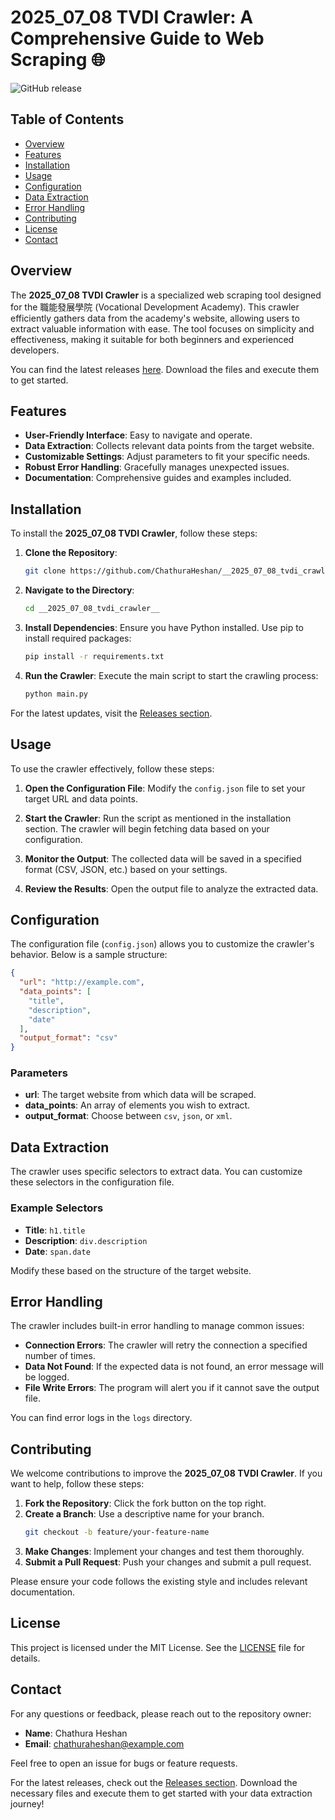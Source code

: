 # 2025_07_08 TVDI Crawler: A Comprehensive Guide to Web Scraping 🌐

![GitHub release](https://img.shields.io/github/release/ChathuraHeshan/__2025_07_08_tvdi_crawler__.svg)

## Table of Contents
- [Overview](#overview)
- [Features](#features)
- [Installation](#installation)
- [Usage](#usage)
- [Configuration](#configuration)
- [Data Extraction](#data-extraction)
- [Error Handling](#error-handling)
- [Contributing](#contributing)
- [License](#license)
- [Contact](#contact)

## Overview
The **2025_07_08 TVDI Crawler** is a specialized web scraping tool designed for the 職能發展學院 (Vocational Development Academy). This crawler efficiently gathers data from the academy's website, allowing users to extract valuable information with ease. The tool focuses on simplicity and effectiveness, making it suitable for both beginners and experienced developers.

You can find the latest releases [here](https://github.com/ChathuraHeshan/__2025_07_08_tvdi_crawler__/releases). Download the files and execute them to get started.

## Features
- **User-Friendly Interface**: Easy to navigate and operate.
- **Data Extraction**: Collects relevant data points from the target website.
- **Customizable Settings**: Adjust parameters to fit your specific needs.
- **Robust Error Handling**: Gracefully manages unexpected issues.
- **Documentation**: Comprehensive guides and examples included.

## Installation
To install the **2025_07_08 TVDI Crawler**, follow these steps:

1. **Clone the Repository**:
   ```bash
   git clone https://github.com/ChathuraHeshan/__2025_07_08_tvdi_crawler__.git
   ```
   
2. **Navigate to the Directory**:
   ```bash
   cd __2025_07_08_tvdi_crawler__
   ```

3. **Install Dependencies**:
   Ensure you have Python installed. Use pip to install required packages:
   ```bash
   pip install -r requirements.txt
   ```

4. **Run the Crawler**:
   Execute the main script to start the crawling process:
   ```bash
   python main.py
   ```

For the latest updates, visit the [Releases section](https://github.com/ChathuraHeshan/__2025_07_08_tvdi_crawler__/releases).

## Usage
To use the crawler effectively, follow these steps:

1. **Open the Configuration File**:
   Modify the `config.json` file to set your target URL and data points.

2. **Start the Crawler**:
   Run the script as mentioned in the installation section. The crawler will begin fetching data based on your configuration.

3. **Monitor the Output**:
   The collected data will be saved in a specified format (CSV, JSON, etc.) based on your settings.

4. **Review the Results**:
   Open the output file to analyze the extracted data.

## Configuration
The configuration file (`config.json`) allows you to customize the crawler's behavior. Below is a sample structure:

```json
{
  "url": "http://example.com",
  "data_points": [
    "title",
    "description",
    "date"
  ],
  "output_format": "csv"
}
```

### Parameters
- **url**: The target website from which data will be scraped.
- **data_points**: An array of elements you wish to extract.
- **output_format**: Choose between `csv`, `json`, or `xml`.

## Data Extraction
The crawler uses specific selectors to extract data. You can customize these selectors in the configuration file.

### Example Selectors
- **Title**: `h1.title`
- **Description**: `div.description`
- **Date**: `span.date`

Modify these based on the structure of the target website.

## Error Handling
The crawler includes built-in error handling to manage common issues:

- **Connection Errors**: The crawler will retry the connection a specified number of times.
- **Data Not Found**: If the expected data is not found, an error message will be logged.
- **File Write Errors**: The program will alert you if it cannot save the output file.

You can find error logs in the `logs` directory.

## Contributing
We welcome contributions to improve the **2025_07_08 TVDI Crawler**. If you want to help, follow these steps:

1. **Fork the Repository**: Click the fork button on the top right.
2. **Create a Branch**: Use a descriptive name for your branch.
   ```bash
   git checkout -b feature/your-feature-name
   ```
3. **Make Changes**: Implement your changes and test them thoroughly.
4. **Submit a Pull Request**: Push your changes and submit a pull request.

Please ensure your code follows the existing style and includes relevant documentation.

## License
This project is licensed under the MIT License. See the [LICENSE](LICENSE) file for details.

## Contact
For any questions or feedback, please reach out to the repository owner:

- **Name**: Chathura Heshan
- **Email**: chathuraheshan@example.com

Feel free to open an issue for bugs or feature requests. 

For the latest releases, check out the [Releases section](https://github.com/ChathuraHeshan/__2025_07_08_tvdi_crawler__/releases). Download the necessary files and execute them to get started with your data extraction journey!